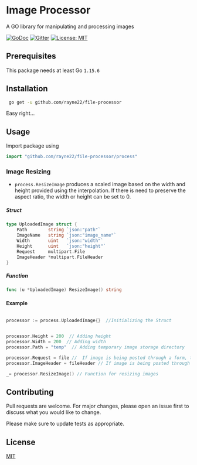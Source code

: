 # Image Processor

A GO library for manipulating and processing images


[![GoDoc](https://pkg.go.dev/badge/github.com/rayne22/file-processor)](https://pkg.go.dev/github.com/rayne22/file-processor)
[![Gitter](https://badges.gitter.im/go-thots/community.svg)](https://gitter.im/go-thots/community?utm_source=badge&utm_medium=badge&utm_campaign=pr-badge)
[![License: MIT](https://img.shields.io/badge/License-MIT-yellow.svg)](https://opensource.org/licenses/MIT)

## Prerequisites
This package needs at least Go `1.15.6`

## Installation

```bash
 go get -u github.com/rayne22/file-processor
````

Easy right...

## Usage
 Import package using

```go
import "github.com/rayne22/file-processor/process"

````

### Image Resizing
- `process.ResizeImage` produces a scaled image based on the width and height provided using the interpolation. If there is need to preserve the aspect ratio, the width or height can be set to 0.

#####  Struct

````go
type UploadedImage struct {
	Path        string `json:"path"`
	ImageName   string `json:"image_name"`
	Width       uint   `json:"width"`
	Height      uint   `json:"height"`
	Request     multipart.File
	ImageHeader *multipart.FileHeader
}
````

##### Function

````go
func (u *UploadedImage) ResizeImage() string 
````

#### Example

````go

processor := process.UploadedImage{}  //Initializing the Struct


processor.Height = 200  // Adding height
processor.Width = 200  // Adding width
processor.Path = "temp"  // Adding temporary image storage directory

processor.Request = file //  If image is being posted through a form, the file is stored in this field
processor.ImageHeader = fileHeader // If image is being posted through a form, the fileHeader is stored in this field

_= processor.ResizeImage() // Function for resizing images

````


## Contributing
Pull requests are welcome. For major changes, please open an issue first to discuss what you would like to change.

Please make sure to update tests as appropriate.

## License
[MIT](https://choosealicense.com/licenses/mit/)
